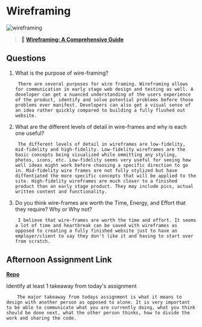 # Wireframing

![wireframing](https://bcw.blob.core.windows.net/public/img/courses/2293087935019893)

> **📖 [Wireframing: A Comprehensive Guide](https://codeworksacademy.com/fs-student-guide/resources/wk1/06-Wireframing)**

## Questions

1. What is the purpose of wire-framing? 

        There are several purposes for wire framing. Wireframing allows for communication in early stage web design and testing as well. A developer can get a nuanced understanding of the users experience of the product, identify and solve potential problems before those problems ever manifest. Developers can also get a visual sense of an idea rather quickly compared to building a fully flushed out website.

2. What are the different levels of detail in wire-frames and why is each one useful?

        The different levels of detail in wireframes are low-fidelity, mid-fidelity and high-fidelity. Low-fidelity wireframes are the basic concepts being visualized while ommitting any styling, photos, icons, etc. Low-fidelity seems very useful for seeing how well ideas might work before choosing a specific direction to go in. Mid-fidelity wire frames are not fully stylized but have diffentiated the more specific concepts that will be applied to the site. High-fidelity wireframes are much closer to a finished product than an early stage product. They may include pics, actual written content and functionality.
3. Do you think wire-frames are worth the Time, Energy, and Effort that they require? Why or Why not?

        I believe that wire-frames are worth the time and effort. It seems a lot of time and heartbreak can be saved with wireframes as opposed to creating a fully finished website just to have an employer/client to say they don't like it and having to start over from scratch.

## Afternoon Assignment Link

**[Repo](https://github.com/DerekBelloni/John-Deere-Mocksite)**

Identify at least 1 takeaway from today's assignment

        The major takeaway from todays assignment is what it means to design with another person as opposed to alone. It is very important to be able to communicate what you are currently doing, what you think should be done next, what the other person thinks, how to divide the work and sharing the code.